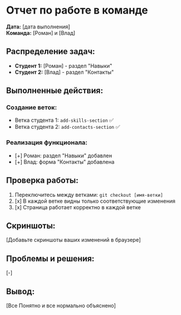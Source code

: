 # Отчет по работе в команде

**Дата:** [дата выполнения]  
**Команда:** [Роман] и [Влад]

## Распределение задач:
- **Студент 1:** [Роман] - раздел "Навыки"
- **Студент 2:** [Влад] - раздел "Контакты"

## Выполненные действия:

### Создание веток:
- Ветка студента 1: `add-skills-section` ✅
- Ветка студента 2: `add-contacts-section` ✅

### Реализация функционала:
- [+] Роман: раздел "Навыки" добавлен
- [+] Влад: форма "Контакты" добавлена

## Проверка работы:
1. Переключитесь между ветками: `git checkout [имя-ветки]`
2. [x] В каждой ветке видны только соответствующие изменения
3. [x] Страница работает корректно в каждой ветке

## Скриншоты:
[Добавьте скриншоты ваших изменений в браузере]

## Проблемы и решения:
[-]

## Вывод:
[Все Понятно и все нормально объяснено]